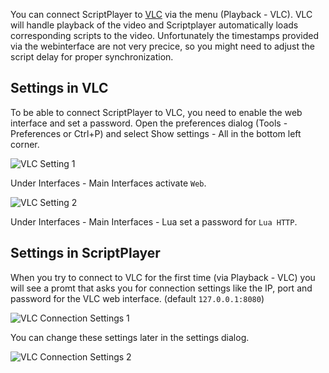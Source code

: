 You can connect ScriptPlayer to [VLC](https://www.videolan.org/) via the menu (Playback - VLC). VLC will handle playback of the video and Scriptplayer automatically loads corresponding scripts to the video. Unfortunately the timestamps provided via the webinterface are not very precice, so you might need to adjust the script delay for proper synchronization. 

## Settings in VLC

To be able to connect ScriptPlayer to VLC, you need to enable the web interface and set a password. Open the preferences dialog (Tools - Preferences or Ctrl+P) and select Show settings - All in the bottom left corner.

![VLC Setting 1](https://raw.githubusercontent.com/FredTungsten/ScriptPlayer/master/Assets/VlcWebInterface1.png)

Under Interfaces - Main Interfaces activate ``Web``.

![VLC Setting 2](https://raw.githubusercontent.com/FredTungsten/ScriptPlayer/master/Assets/VlcWebInterface2.png)

Under Interfaces - Main Interfaces - Lua set a password for ``Lua HTTP``.

## Settings in ScriptPlayer

When you try to connect to VLC for the first time (via Playback - VLC) you will see a promt that asks you for connection settings like the IP, port and password for the VLC web interface. (default ``127.0.0.1:8080``)

![VLC Connection Settings 1](https://raw.githubusercontent.com/FredTungsten/ScriptPlayer/master/Assets/VlcConnectionSettings1.png)

You can change these settings later in the settings dialog.

![VLC Connection Settings 2](https://raw.githubusercontent.com/FredTungsten/ScriptPlayer/master/Assets/VlcConnectionSettings2.png)
